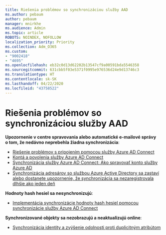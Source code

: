 ```yaml
---
title: Riešenia problémov so synchronizáciou služby AAD
ms.author: pebaum
author: pebaum
manager: mnirkhe
ms.audience: Admin
ms.topic: article
ROBOTS: NOINDEX, NOFOLLOW
localization_priority: Priority
ms.collection: Adm_O365
ms.custom:
- "9002418"
- "4695"
ms.openlocfilehash: eb32c0d13d62202b13547cf9a00591bda5546358
ms.sourcegitcommit: 631cbb5f03e5371f0995e976536d24e9d13746c3
ms.translationtype: HT
ms.contentlocale: sk-SK
ms.lasthandoff: 04/22/2020
ms.locfileid: "43758522"
---
```

# <a name="solutions-for-aad-synchronization-problems"></a>Riešenia problémov so synchronizáciou služby AAD

**Upozornenie v centre spravovania alebo automatické e-mailové správy o tom, že nedávno neprebehla žiadna synchronizácia**:

- [Riešenie problémov s pripojením pomocou služby Azure AD Connect](https://docs.microsoft.com/azure/active-directory/hybrid/tshoot-connect-connectivity)
- [Kontá a povolenia služby Azure AD Connect](https://go.microsoft.com/fwlink/p/?LinkId=820598)
- [Synchronizácia služby Azure AD Connect: Ako spravovať konto služby Azure AD](https://docs.microsoft.com/azure/active-directory/hybrid/how-to-connect-azureadaccount)
- [Synchronizácia adresárov so službou Azure Active Directory sa zastaví alebo dostanete upozornenie, že synchronizácia sa nezaregistrovala dlhšie ako jeden deň](https://support.microsoft.com/help/2882421/directory-synchronization-to-azure-active-directory-stops-or-you-re-warned-that-sync-hasn-t-registered-in-more-than-a-day)
 
**Hodnoty hash hesiel sa nesynchronizujú**:

- [Implementácia synchronizácie hodnoty hash hesiel pomocou synchronizácie služby Azure AD Connect](https://docs.microsoft.com/azure/active-directory/hybrid/how-to-connect-password-hash-synchronization)

**Synchronizované objekty sa nezobrazujú a neaktualizujú online**:

- [Synchronizácia identity a zvýšenie odolnosti proti duplicitným atribútom](https://docs.microsoft.com/azure/active-directory/hybrid/how-to-connect-syncservice-duplicate-attribute-resiliency)
